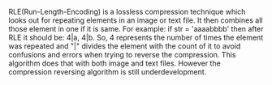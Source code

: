 RLE(Run-Length-Encoding) is a lossless compression technique which looks out for repeating elements in an image or text file. It then combines all those element in one if it is same. For example: if str = 'aaaabbbb' then after RLE it should be:
4|a, 4|b. So, 4 represents the number of times the element was repeated and "|" divides the element with the count of it to avoid confusions and errors when trying to reverse the compression. 
This algorithm does that with both image and text files. However the compression reversing algorithm is still underdevelopment.
